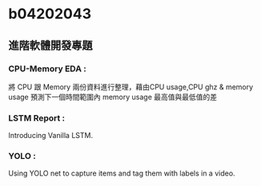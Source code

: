 # b04202043
## 進階軟體開發專題

### CPU-Memory EDA :
  將 CPU 跟 Memory 兩份資料進行整理，藉由CPU usage,CPU ghz & memory usage 預測下一個時間範圍內 memory usage 最高值與最低值的差

### LSTM Report :
  Introducing Vanilla LSTM.

### YOLO :
  Using YOLO net to capture items and tag them with labels in a video.
